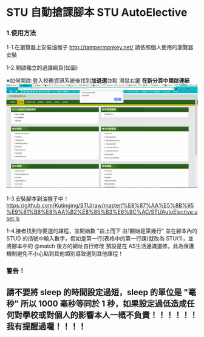 # STU 自動搶課腳本 STU AutoElective

### 1.使用方法


1-1.在瀏覽器上安裝油猴子 http://tampermonkey.net/ 請依照個人使用的瀏覽器安裝

1-2.開啟獨立的選課網頁(如圖)  


※如何開啟:登入校務資訊系統後找到<strong>加退選</strong>並點 滑鼠右鍵 <strong>在新分頁中開啟連結</strong>
![image](https://github.com/Kutinging/STU/raw/master/imgs/AutoElective.png)

1-3.安裝腳本到油猴子中！https://github.com/Kutinging/STU/raw/master/%E8%87%AA%E5%8B%95%E9%81%B8%E8%AA%B2%E8%85%B3%E6%9C%AC/STUAutoElective.user.js

1-4.接者找到你要選的課程，並開始數 "由上而下 由1開始是第幾行" 並在腳本內的 STU() 的括號中輸入數字，假如是第一行(表格中的第一行課)就改為 STU(1)，並將腳本中的 @match 後方的網址自行修改 預設是在 AS生活通識選修，此為保護機制避免不小心點到其他類別導致選到其他課程！

### 警告！

## 請不要將 sleep 的時間設定過短，sleep 的單位是 "<strong>毫秒</strong>" 所以 1000 毫秒等同於 1 秒，如果設定過低造成任何對學校或對個人的影響本人一概不負責！！！！！！我有提醒過囉！！！！